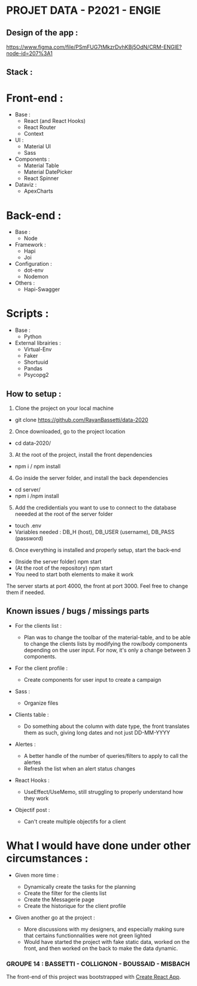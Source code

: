 # PROJET DATA - P2021 - ENGIE

## Design of the app : 

https://www.figma.com/file/PSmFUG7tMkzrDvhKBj5OdN/CRM-ENGIE?node-id=207%3A1

## Stack :

# Front-end : 
- Base : 
    - React (and React Hooks)
    - React Router
    - Context
- UI :
    - Material UI
    - Sass
- Components : 
    - Material Table
    - Material DatePicker
    - React Spinner
- Dataviz : 
    - ApexCharts

# Back-end : 
- Base :
    - Node
- Framework :
    - Hapi
    - Joi
- Configuration : 
    - dot-env
    - Nodemon
- Others :
    - Hapi-Swagger

# Scripts : 
- Base : 
    - Python 
- External librairies : 
    - Virtual-Env
    - Faker
    - Shortuuid
    - Pandas
    - Psycopg2

## How to setup : 

1) Clone the project on your local machine 
- git clone https://github.com/RayanBassetti/data-2020

2) Once downloaded, go to the project location
- cd data-2020/

3) At the root of the project, install the front dependencies 
- npm i / npm install

4) Go inside the server folder, and install the back dependencies
- cd server/
- npm i /npm install

5) Add the credidentials you want to use to connect to the database neeeded at the root of the server folder
- touch .env
- Variables needed : DB_H (host), DB_USER (username), DB_PASS (password)

6) Once everything is installed and properly setup, start the back-end
- (Inside the server folder) npm start 
- (At the root of the repository) npm start  
- You need to start both elements to make it work

The server starts at port 4000, the front at port 3000. 
Feel free to change them if needed.

## Known issues / bugs / missings parts 

- For the clients list : 
    - Plan was to change the toolbar of the material-table, and to be able to change the clients lists by modifying the row/body components depending on the user input.
      For now, it's only a change between 3 components.

- For the client profile : 
    - Create components for user input to create a campaign

- Sass : 
    - Organize files

- Clients table : 
    - Do something about the column with date type, the front translates them as such, giving long dates and not just DD-MM-YYYY

- Alertes : 
    - A better handle of the number of queries/filters to apply to call the alertes
    - Refresh the list when an alert status changes
    
- React Hooks : 
    - UseEffect/UseMemo, still struggling to properly understand how they work

- Objectif post :
    - Can't create multiple objectifs for a client

# What I would have done under other circumstances : 
- Given more time : 
    - Dynamically create the tasks for the planning 
    - Create the filter for the clients list
    - Create the Messagerie page
    - Create the historique for the client profile

- Given another go at the project : 
    - More discussions with my designers, and especially making sure that certains functionnalities were not green lighted
    - Would have started the project with fake static data, worked on the front, and then worked on the back to make the data dynamic.

### GROUPE 14 : BASSETTI - COLLIGNON - BOUSSAID - MISBACH

The front-end of this project was bootstrapped with [Create React App](https://github.com/facebook/create-react-app).

